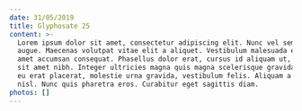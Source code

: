 ```yaml
---
date: 31/05/2019
title: Glyphosate 25
content: >-
  Lorem ipsum dolor sit amet, consectetur adipiscing elit. Nunc vel semper
  augue. Maecenas volutpat vitae elit a aliquet. Vestibulum malesuada eros sit
  amet accumsan consequat. Phasellus dolor erat, cursus id aliquam ut, pretium
  sit amet nibh. Integer ultricies magna quis magna scelerisque gravida. Nulla
  eu erat placerat, molestie urna gravida, vestibulum felis. Aliquam a euismod
  nisl. Nunc quis pharetra eros. Curabitur eget sagittis diam.
photos: []
---
```


